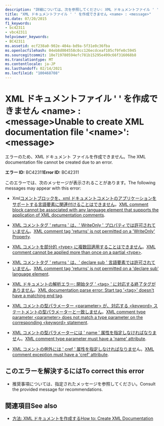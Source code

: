 ```yaml
---
description: "詳細については、次を参照してください: XML ドキュメントファイル ' ' を作成できません <name> : <message>"
title: "XML ドキュメントファイル ' ' を作成できません <name> : <message>"
ms.date: 07/20/2015
f1_keywords:
- bc42311
- vbc42311
helpviewer_keywords:
- BC42311
ms.assetid: ecf238a0-902e-404a-bd9a-5f31e0c36fba
ms.openlocfilehash: 04eb8d004558c0cc126ecdceaf105cf9fe0c5945
ms.sourcegitcommit: 10e719780594efc781b15295e499c66f316068b8
ms.translationtype: MT
ms.contentlocale: ja-JP
ms.lasthandoff: 02/14/2021
ms.locfileid: "100468708"
---
```

# <a name="unable-to-create-xml-documentation-file-name-message"></a><span data-ttu-id="38e4b-103">XML ドキュメントファイル ' ' を作成できません \<name> : \<message></span><span class="sxs-lookup"><span data-stu-id="38e4b-103">Unable to create XML documentation file '\<name>': \<message></span></span>

<span data-ttu-id="38e4b-104">エラーのため、XML ドキュメント ファイルを作成できません。</span><span class="sxs-lookup"><span data-stu-id="38e4b-104">The XML documentation file cannot be created due to an error.</span></span>  
  
 <span data-ttu-id="38e4b-105">**エラー ID:** BC42311</span><span class="sxs-lookup"><span data-stu-id="38e4b-105">**Error ID:** BC42311</span></span>  
  
 <span data-ttu-id="38e4b-106">このエラーでは、次のメッセージが表示されることがあります。</span><span class="sxs-lookup"><span data-stu-id="38e4b-106">The following messages may appear with this error:</span></span>  
  
- <span data-ttu-id="38e4b-107">Xml[コメントブロックを、xml ドキュメントコメントのアプリケーションをサポートする言語要素に関連付けることはできません](bc42312.md)。</span><span class="sxs-lookup"><span data-stu-id="38e4b-107">[XML comment block cannot be associated with any language element that supports the application of XML documentation comments](bc42312.md).</span></span>  
  
- <span data-ttu-id="38e4b-108">[XML コメントタグ ' returns ' は、' WriteOnly ' プロパティでは許可されていません](bc42313.md)。</span><span class="sxs-lookup"><span data-stu-id="38e4b-108">[XML comment tag 'returns' is not permitted on a 'WriteOnly' Property](bc42313.md).</span></span>  
  
- <span data-ttu-id="38e4b-109">[XML コメントを部分的 \<type> に複数回適用することはできません](bc42314.md)。</span><span class="sxs-lookup"><span data-stu-id="38e4b-109">[XML comment cannot be applied more than once on a partial \<type>](bc42314.md).</span></span>  
  
- <span data-ttu-id="38e4b-110">[XML コメントタグ ' returns ' は、' declare sub ' 言語要素では許可されていません](bc42315.md)。</span><span class="sxs-lookup"><span data-stu-id="38e4b-110">[XML comment tag 'returns' is not permitted on a 'declare sub' language element](bc42315.md).</span></span>  
  
- <span data-ttu-id="38e4b-111">[XML ドキュメントの解析エラー: 開始タグ ' \<tag> ' に対応する終了タグがありません](bc42316.md)。</span><span class="sxs-lookup"><span data-stu-id="38e4b-111">[XML documentation parse error: Start tag '\<tag>' doesn't have a matching end tag](bc42316.md).</span></span>  
  
- <span data-ttu-id="38e4b-112">[XML コメントの型パラメーター \<parameter> が、対応する \<keyword> ステートメントの型パラメーターと一致しません](bc42317.md)。</span><span class="sxs-lookup"><span data-stu-id="38e4b-112">[XML comment type parameter \<parameter> does not match a type parameter on the corresponding \<keyword> statement](bc42317.md).</span></span>  
  
- <span data-ttu-id="38e4b-113">[XML コメントの型パラメーターには ' name ' 属性を指定しなければなりませ](bc42318.md)ん。</span><span class="sxs-lookup"><span data-stu-id="38e4b-113">[XML comment type parameter must have a 'name' attribute](bc42318.md).</span></span>  
  
- <span data-ttu-id="38e4b-114">[XML コメントの例外には ' cref ' 属性を指定しなければなりませ](../language-reference/error-messages/xml-comment-exception-must-have-a-cref-attribute.md)ん。</span><span class="sxs-lookup"><span data-stu-id="38e4b-114">[XML comment exception must have a 'cref' attribute](../language-reference/error-messages/xml-comment-exception-must-have-a-cref-attribute.md).</span></span>  
  
## <a name="to-correct-this-error"></a><span data-ttu-id="38e4b-115">このエラーを解決するには</span><span class="sxs-lookup"><span data-stu-id="38e4b-115">To correct this error</span></span>  
  
- <span data-ttu-id="38e4b-116">推奨事項については、指定されたメッセージを参照してください。</span><span class="sxs-lookup"><span data-stu-id="38e4b-116">Consult the provided message for recommendations.</span></span>  
  
## <a name="see-also"></a><span data-ttu-id="38e4b-117">関連項目</span><span class="sxs-lookup"><span data-stu-id="38e4b-117">See also</span></span>

- [<span data-ttu-id="38e4b-118">方法: XML ドキュメントを作成する</span><span class="sxs-lookup"><span data-stu-id="38e4b-118">How to: Create XML Documentation</span></span>](../programming-guide/program-structure/how-to-create-xml-documentation.md)
